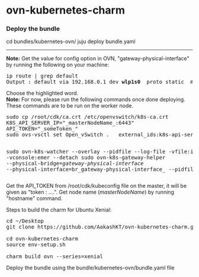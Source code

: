# ovn-kubernetes-charm
<h3>Deploy the bundle</h3>
cd bundles/kubernetes-ovn/
juju deploy bundle.yaml
<hr>
<b>Note:</b> Get the value for config option in OVN, "gateway-physical-interface" by running the following on your machine:
<pre>
ip route | grep default
Output : default via 192.168.0.1 dev <b>wlp1s0</b>  proto static  metric 600
</pre>
Choose the highlighted word.<br>
<b>Note:</b> For now, please run the following commands once done deploying. These commands are to be run on the worker node.
<pre>
sudo cp /root/cdk/ca.crt /etc/openvswitch/k8s-ca.crt
K8S_API_SERVER_IP="_masterNodeName_:6443"
API_TOKEN="_someToken_"
sudo ovs-vsctl set Open_vSwitch .   external_ids:k8s-api-server="https://$K8S_API_SERVER_IP" external_ids:k8s-api-token="$API_TOKEN"

sudo ovn-k8s-watcher --overlay --pidfile --log-file -vfile:info -vconsole:emer --detach
sudo ovn-k8s-gateway-helper --physical-bridge=_gateway-physical-interface_ --physical-interface=br_gateway-physical-interface_ --pidfile --detach
</pre>

Get the API_TOKEN from /root/cdk/kubeconfig file on the master, it will be given as "token : ....".
Get node name (_masterNodeName_) by running "hostname" command.<br>

Steps to build the charm for Ubuntu Xenial:
<pre>
cd ~/Desktop
git clone https://github.com/AakashKT/ovn-kubernetes-charm.git

cd ovn-kubernetes-charm
source env-setup.sh

charm build ovn --series=xenial
</pre>

Deploy the bundle using the bundle/kubernetes-ovn/bundle.yaml file

